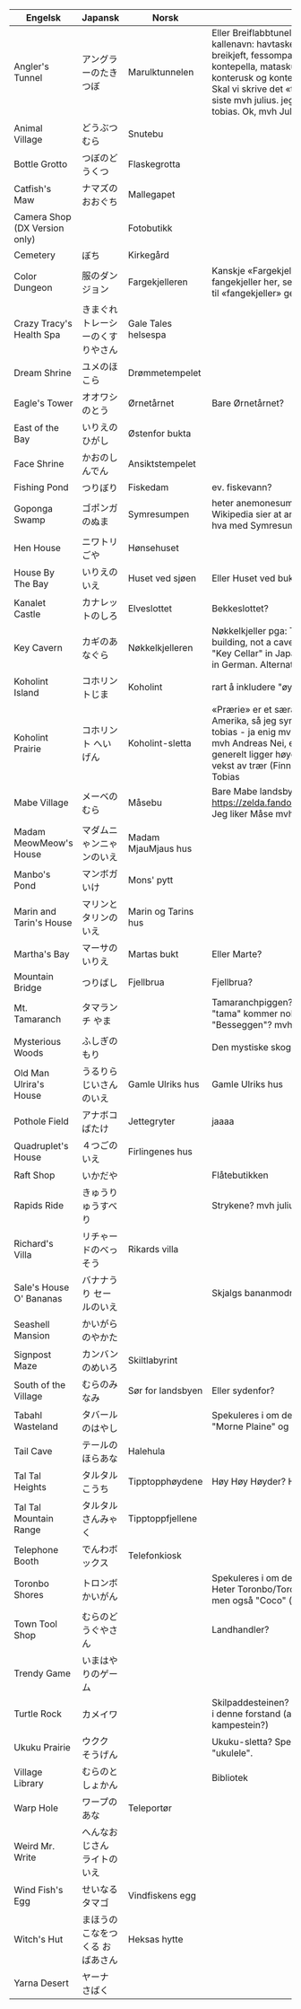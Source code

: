 | Engelsk                       | Japansk                          | Norsk               | Kommentar |
|-------------------------------|----------------------------------|---------------------|-----------|
| Angler's Tunnel               | アングラーのたきつぼ             | Marulktunnelen      |Eller Breiflabbtunellen? breiflabb har også mange andre kallenavn: havtaske, sjødævel, storkjeftkonge, ulke, breikjeft, fessompa, fessømpæ, fisksømpe, fissump, furusk, kontepella, mataskurk, pelekunter, pillekunter, ulk, konterusk og konteknor.        Jeg syns Ulketunnellen er best. Skal vi skrive det «tunnel» eller «tunell»? jeg foreslår det siste mvh julius. jeg foreslår tunnel fordi det er vanligst mvh tobias. Ok, mvh Julius|
| Animal Village                | どうぶつむら                     |    Snutebu   ||Dyrelandsbyen  Potebu Snutebu 
| Bottle Grotto                 | つぼのどうくつ                   | Flaskegrotta        ||
| Catfish's Maw                 | ナマズのおおぐち                 | Mallegapet          ||
| Camera Shop (DX Version only) |                                  | Fotobutikk          ||
| Cemetery                      | ぼち                             | Kirkegård           ||
| Color Dungeon                 | 服のダンジョン                   |       Fargekjelleren              | Kanskje «Fargekjelleren» er et greit ordspill på farge + fangekjeller her, selv om vi ikke skal oversette «dungeon» til «fangekjeller» generelt? mvh tobias |
| Crazy Tracy's Health Spa      | きまぐれトレーシーのくすりやさん | Gale Tales helsespa ||
| Dream Shrine                  | ユメのほこら                     | Drømmetempelet      ||
| Eagle's Tower                 | オオワシのとう                   |        Ørnetårnet             | Bare Ørnetårnet?|
| East of the Bay               | いりえのひがし                   | Østenfor bukta       ||
| Face Shrine                   | かおのしんでん                   | Ansiktstempelet     ||
| Fishing Pond                  | つりぼり                         | Fiskedam            |ev. fiskevann?|
| Goponga Swamp                 | ゴポンガのぬま                   | Symresumpen       | heter anemonesump og slimsump på andre språk. Wikipedia sier at anemoner er knollvekster i symreslekta, hva med Symresumpen? Det rimer fint mvh Julius|
| Hen House                     | ニワトリごや                     | Hønsehuset          ||
| House By The Bay              | いりえのいえ                     | Huset ved sjøen     | Eller Huset ved bukta? Huset ved havet? |
| Kanalet Castle                | カナレットのしろ                 |       Elveslottet         | Bekkeslottet? |
| Key Cavern                    | カギのあなぐら                   | Nøkkelkjelleren          | Nøkkelkjeller pga: The third dungeon, Key Cavern, is a brick building, not a cave. This may be a mistranslation; it's called "Key Cellar" in Japanese and French and "Devil's Mansion" in German. Alternativt Nøkkelhula |
| Koholint Island               | コホリントじま                   | Koholint                    |rart å inkludere "øya"?|
| Koholint Prairie              | コホリント へいげん              | Koholint-sletta     | «Prærie» er et særamerikansk begrep for slettene i Nord-Amerika, så jeg synes det skal hete Koholint-sletta mvh tobias - ja enig mvh julius. Hva med vidde. Koholint-vidda? mvh Andreas Nei, en vidde er et åpent fjellområde som generelt ligger høyere enn tregrensen og har begrenset vekst av trær (Finnmarksvidda, Hardangervidda, osv). mvh Tobias|
| Mabe Village                  | メーベのむら                     |            Måsebu      | Bare Mabe landsby? Eller Måke/Måse landsby? https://zelda.fandom.com/wiki/Mabe_Village#Nomenclature Jeg liker Måse mvh julius Mabe landsby  |
| Madam MeowMeow's House        | マダムニゃンニゃンのいえ         | Madam MjauMjaus hus                    ||
| Manbo's Pond                  | マンボガいけ                     |  Mons' pytt      ||
| Marin and Tarin's House       | マリンとタリンのいえ             | Marin og Tarins hus                    ||
| Martha's Bay                  | マーサのいりえ                   | Martas bukt         |Eller Marte?|
| Mountain Bridge               | つりばし                         |      Fjellbrua        |Fjellbrua?     |
| Mt. Tamaranch                 | タマランチ やま                  |                     | Tamaranchpiggen? Tamaranchtind? Tegogo-fjellet ... - "tama" kommer nok fra "egg". Hva med et ordspill på "Besseggen"? mvh Tobias |
| Mysterious Woods              | ふしぎのもり                     |                     | Den mystiske skogen |
| Old Man Ulrira's House        | うるりらじいさんのいえ           | Gamle Ulriks hus    | Gamle Ulriks hus|
| Pothole Field                 | アナボコばたけ                   | Jettegryter         |jaaaa|
| Quadruplet's House            | ４つごのいえ                     | Firlingenes hus     ||
| Raft Shop                     | いかだや                         |                     |Flåtebutikken|
| Rapids Ride                   | きゅうりゅうすべり               |                     | Strykene? mvh julius|
| Richard's Villa               | リチゃードのべっそう             | Rikards villa       ||
| Sale's House O' Bananas       | バナナうり セールのいえ          |                     | Skjalgs bananmodneri? |
| Seashell Mansion              | かいがらのやかた                 |                     ||
| Signpost Maze                 | カンバンのめいろ                 | Skiltlabyrint       ||
| South of the Village          | むらのみなみ                     | Sør for landsbyen   | Eller sydenfor? |
| Tabahl Wasteland              | タバールのはやし                 |                     | Spekuleres i om dette er en japanisering av "terrible". Heter "Morne Plaine" og "Fratzenwald" på andre språk. |
| Tail Cave                     | テールのほらあな                 | Halehula            ||
| Tal Tal Heights               | タルタル こうち                  | Tipptopphøydene     |Høy Høy Høyder? Her er jeg ganske blank mvh Julius|
| Tal Tal Mountain Range        | タルタル さんみゃく              | Tipptoppfjellene    ||
| Telephone Booth               | でんわボックス                   | Telefonkiosk        ||
| Toronbo Shores                | トロンボ かいがん                |                     | Spekuleres i om dette er en japanisering av "trombone". Heter Toronbo/Toronga "kyst" og "strand" på andre språk, men også "Coco" (kokosnøtt?). |
| Town Tool Shop                | むらのどうぐやさん               |          | Landhandler? |
| Trendy Game                   | いまはやりのゲーム               |                     ||
| Turtle Rock                   | カメイワ                         | |Skilpaddesteinen? Eller finnes det noe bedre ord for "rock" i denne forstand (altså mer en slags høyde eller kampestein?) |
| Ukuku Prairie                 | ウクク そうげん                  |                     | Ukuku-sletta? Spekuleres i om dette er en japanisering av "ukulele". |
| Village Library               | むらのとしょかん                 |                     | Bibliotek |
| Warp Hole                     | ワープのあな                     | Teleportør          ||
| Weird Mr. Write               | へんなおじさん ライトのいえ      |                     ||
| Wind Fish's Egg               | せいなるタマゴ                   | Vindfiskens egg     ||
| Witch's Hut                   | まほうのこなをつくる おばあさん  | Heksas hytte        ||
| Yarna Desert                  | ヤーナ さばく                    |                     ||
